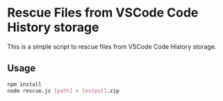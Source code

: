# Rescue Files from VSCode Code History storage

This is a simple script to rescue files from VSCode Code History storage.

## Usage

```bash
npm install
node rescue.js [path] > [output].zip
```
